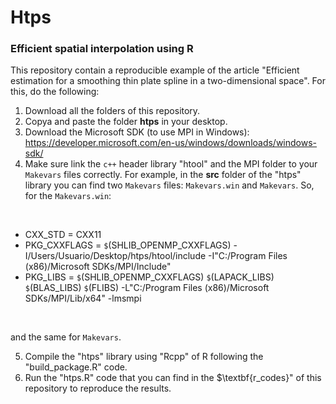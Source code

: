 # Htps 
### Efficient spatial interpolation using R

This repository contain a reproducible example of the article "Efficient estimation for a smoothing thin plate spline in a two-dimensional space". For this, do the following:

1. Download all the folders of this repository.
2. Copya and paste the folder $\textbf{htps}$ in your desktop. 
3. Download the Microsoft SDK (to use MPI in Windows): https://developer.microsoft.com/en-us/windows/downloads/windows-sdk/
4. Make sure link the $\texttt{c++}$ header library "htool" and the MPI folder to your $\texttt{Makevars}$ files correctly. For example, in the $\textbf{src}$ folder of the "htps" library you can find two $\texttt{Makevars}$ files: $\texttt{Makevars.win}$ and $\texttt{Makevars}$. So, for the $\texttt{Makevars.win}$:
</br>

* CXX_STD = CXX11
* PKG_CXXFLAGS = `$`(SHLIB_OPENMP_CXXFLAGS) -I/Users/Usuario/Desktop/htps/htool/include -I"C:/Program Files (x86)/Microsoft SDKs/MPI/Include"
* PKG_LIBS = `$`(SHLIB_OPENMP_CXXFLAGS) `$`(LAPACK_LIBS) `$`(BLAS_LIBS) `$`(FLIBS) -L"C:/Program Files (x86)/Microsoft SDKs/MPI/Lib/x64" -lmsmpi
</br>

and the same for $\texttt{Makevars}$. 
   
5. Compile the "htps" library using "Rcpp" of R following the "build_package.R" code. 
6. Run the "htps.R" code that you can find in the $\textbf{r_codes}" of this repository to reproduce the results. 

